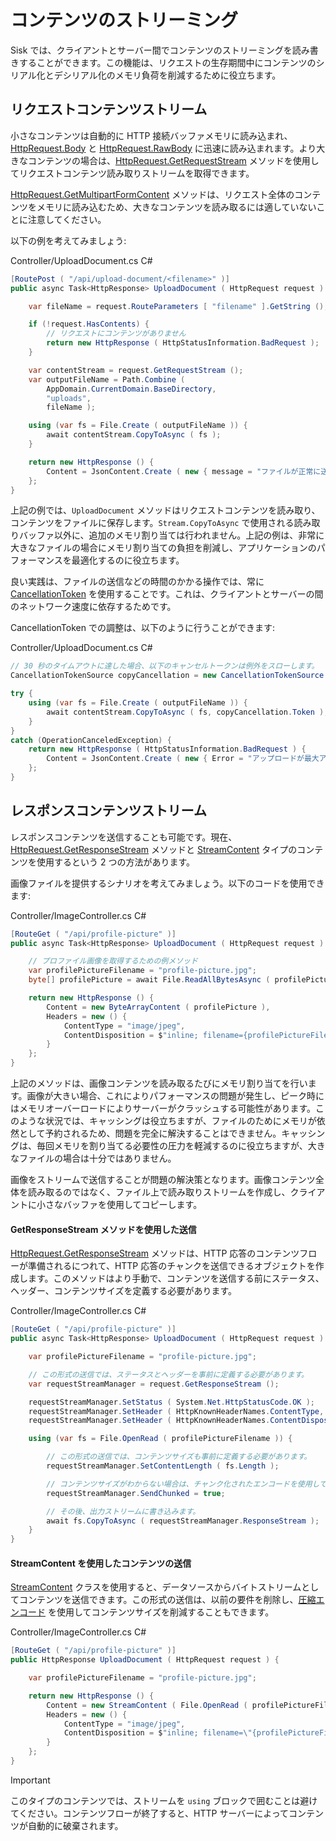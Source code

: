 # コンテンツのストリーミング

Sisk では、クライアントとサーバー間でコンテンツのストリーミングを読み書きすることができます。この機能は、リクエストの生存期間中にコンテンツのシリアル化とデシリアル化のメモリ負荷を削減するために役立ちます。

## リクエストコンテンツストリーム

小さなコンテンツは自動的に HTTP 接続バッファメモリに読み込まれ、[HttpRequest.Body](/api/Sisk.Core.Http.HttpRequest.Body) と [HttpRequest.RawBody](/api/Sisk.Core.Http.HttpRequest.RawBody) に迅速に読み込まれます。より大きなコンテンツの場合は、[HttpRequest.GetRequestStream](/api/Sisk.Core.Http.HttpRequest.GetRequestStream) メソッドを使用してリクエストコンテンツ読み取りストリームを取得できます。

[HttpRequest.GetMultipartFormContent](/api/Sisk.Core.Http.HttpRequest.GetMultipartFormContent) メソッドは、リクエスト全体のコンテンツをメモリに読み込むため、大きなコンテンツを読み取るには適していないことに注意してください。

以下の例を考えてみましょう:

<div class="script-header">
    <span>
        Controller/UploadDocument.cs
    </span>
    <span>
        C#
    </span>
</div>

```csharp
[RoutePost ( "/api/upload-document/<filename>" )]
public async Task<HttpResponse> UploadDocument ( HttpRequest request ) {

    var fileName = request.RouteParameters [ "filename" ].GetString ();

    if (!request.HasContents) {
        // リクエストにコンテンツがありません
        return new HttpResponse ( HttpStatusInformation.BadRequest );
    }

    var contentStream = request.GetRequestStream ();
    var outputFileName = Path.Combine (
        AppDomain.CurrentDomain.BaseDirectory,
        "uploads",
        fileName );

    using (var fs = File.Create ( outputFileName )) {
        await contentStream.CopyToAsync ( fs );
    }

    return new HttpResponse () {
        Content = JsonContent.Create ( new { message = "ファイルが正常に送信されました。" } )
    };
}
```

上記の例では、`UploadDocument` メソッドはリクエストコンテンツを読み取り、コンテンツをファイルに保存します。`Stream.CopyToAsync` で使用される読み取りバッファ以外に、追加のメモリ割り当ては行われません。上記の例は、非常に大きなファイルの場合にメモリ割り当ての負担を削減し、アプリケーションのパフォーマンスを最適化するのに役立ちます。

良い実践は、ファイルの送信などの時間のかかる操作では、常に [CancellationToken](https://learn.microsoft.com/pt-br/dotnet/api/system.threading.cancellationtoken) を使用することです。これは、クライアントとサーバーの間のネットワーク速度に依存するためです。

CancellationToken での調整は、以下のように行うことができます:

<div class="script-header">
    <span>
        Controller/UploadDocument.cs
    </span>
    <span>
        C#
    </span>
</div>

```csharp
// 30 秒のタイムアウトに達した場合、以下のキャンセルトークンは例外をスローします。
CancellationTokenSource copyCancellation = new CancellationTokenSource ( delay: TimeSpan.FromSeconds ( 30 ) );

try {
    using (var fs = File.Create ( outputFileName )) {
        await contentStream.CopyToAsync ( fs, copyCancellation.Token );
    }
}
catch (OperationCanceledException) {
    return new HttpResponse ( HttpStatusInformation.BadRequest ) {
        Content = JsonContent.Create ( new { Error = "アップロードが最大アップロード時間 (30 秒) を超えました。" } )
    };
}
```

## レスポンスコンテンツストリーム
レスポンスコンテンツを送信することも可能です。現在、[HttpRequest.GetResponseStream](/api/Sisk.Core.Http.HttpRequest.GetResponseStream) メソッドと [StreamContent](https://learn.microsoft.com/pt-br/dotnet/api/system.net.http.streamcontent?view=net-9.0) タイプのコンテンツを使用するという 2 つの方法があります。

画像ファイルを提供するシナリオを考えてみましょう。以下のコードを使用できます:

<div class="script-header">
    <span>
        Controller/ImageController.cs
    </span>
    <span>
        C#
    </span>
</div>

```csharp
[RouteGet ( "/api/profile-picture" )]
public async Task<HttpResponse> UploadDocument ( HttpRequest request ) {

    // プロファイル画像を取得するための例メソッド
    var profilePictureFilename = "profile-picture.jpg";
    byte[] profilePicture = await File.ReadAllBytesAsync ( profilePictureFilename );

    return new HttpResponse () {
        Content = new ByteArrayContent ( profilePicture ),
        Headers = new () {
            ContentType = "image/jpeg",
            ContentDisposition = $"inline; filename={profilePictureFilename}"
        }
    };
}
```

上記のメソッドは、画像コンテンツを読み取るたびにメモリ割り当てを行います。画像が大きい場合、これによりパフォーマンスの問題が発生し、ピーク時にはメモリオーバーロードによりサーバーがクラッシュする可能性があります。このような状況では、キャッシングは役立ちますが、ファイルのためにメモリが依然として予約されるため、問題を完全に解決することはできません。キャッシングは、毎回メモリを割り当てる必要性の圧力を軽減するのに役立ちますが、大きなファイルの場合は十分ではありません。

画像をストリームで送信することが問題の解決策となります。画像コンテンツ全体を読み取るのではなく、ファイル上で読み取りストリームを作成し、クライアントに小さなバッファを使用してコピーします。

#### GetResponseStream メソッドを使用した送信

[HttpRequest.GetResponseStream](/api/Sisk.Core.Http.HttpRequest.GetResponseStream) メソッドは、HTTP 応答のコンテンツフローが準備されるにつれて、HTTP 応答のチャンクを送信できるオブジェクトを作成します。このメソッドはより手動で、コンテンツを送信する前にステータス、ヘッダー、コンテンツサイズを定義する必要があります。

<div class="script-header">
    <span>
        Controller/ImageController.cs
    </span>
    <span>
        C#
    </span>
</div>

```csharp
[RouteGet ( "/api/profile-picture" )]
public async Task<HttpResponse> UploadDocument ( HttpRequest request ) {

    var profilePictureFilename = "profile-picture.jpg";

    // この形式の送信では、ステータスとヘッダーを事前に定義する必要があります。
    var requestStreamManager = request.GetResponseStream ();

    requestStreamManager.SetStatus ( System.Net.HttpStatusCode.OK );
    requestStreamManager.SetHeader ( HttpKnownHeaderNames.ContentType, "image/jpeg" );
    requestStreamManager.SetHeader ( HttpKnownHeaderNames.ContentDisposition, $"inline; filename={profilePictureFilename}" );

    using (var fs = File.OpenRead ( profilePictureFilename )) {

        // この形式の送信では、コンテンツサイズも事前に定義する必要があります。
        requestStreamManager.SetContentLength ( fs.Length );

        // コンテンツサイズがわからない場合は、チャンク化されたエンコードを使用してコンテンツを送信できます。
        requestStreamManager.SendChunked = true;

        // その後、出力ストリームに書き込みます。
        await fs.CopyToAsync ( requestStreamManager.ResponseStream );
    }
}
```

#### StreamContent を使用したコンテンツの送信

[StreamContent](https://learn.microsoft.com/pt-br/dotnet/api/system.net.http.streamcontent?view=net-9.0) クラスを使用すると、データソースからバイトストリームとしてコンテンツを送信できます。この形式の送信は、以前の要件を削除し、[圧縮エンコード](/docs/jp/fundamentals/responses#gzip-deflate-and-brotli-compression) を使用してコンテンツサイズを削減することもできます。

<div class="script-header">
    <span>
        Controller/ImageController.cs
    </span>
    <span>
        C#
    </span>
</div>

```csharp
[RouteGet ( "/api/profile-picture" )]
public HttpResponse UploadDocument ( HttpRequest request ) {

    var profilePictureFilename = "profile-picture.jpg";

    return new HttpResponse () {
        Content = new StreamContent ( File.OpenRead ( profilePictureFilename ) ),
        Headers = new () {
            ContentType = "image/jpeg",
            ContentDisposition = $"inline; filename=\"{profilePictureFilename}\""
        }
    };
}
```

> [!IMPORTANT]
>
> このタイプのコンテンツでは、ストリームを `using` ブロックで囲むことは避けてください。コンテンツフローが終了すると、HTTP サーバーによってコンテンツが自動的に破棄されます。